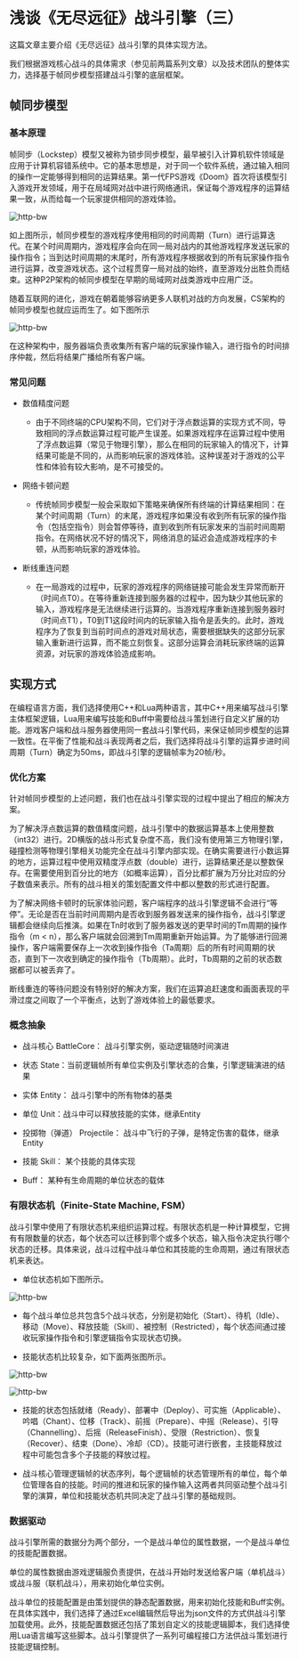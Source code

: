 # 浅谈《无尽远征》战斗引擎（三）

这篇文章主要介绍《无尽远征》战斗引擎的具体实现方法。

我们根据游戏核心战斗的具体需求（参见前两篇系列文章）以及技术团队的整体实力，选择基于帧同步模型搭建战斗引擎的底层框架。

## 帧同步模型

### 基本原理

帧同步（Lockstep）模型又被称为锁步同步模型，最早被引入计算机软件领域是应用于计算机容错系统中。它的基本思想是，对于同一个软件系统，通过输入相同的操作一定能够得到相同的运算结果。第一代FPS游戏《Doom》首次将该模型引入游戏开发领域，用于在局域网对战中进行网络通讯，保证每个游戏程序的运算结果一致，从而给每一个玩家提供相同的游戏体验。

![http-bw](./battle-engine-2.png)

如上图所示，帧同步模型的游戏程序使用相同的时间周期（Turn）进行运算迭代。在某个时间周期内，游戏程序会向在同一局对战内的其他游戏程序发送玩家的操作指令；当到达时间周期的末尾时，所有游戏程序根据收到的所有玩家操作指令进行运算，改变游戏状态。这个过程贯穿一局对战的始终，直至游戏分出胜负而结束。这种P2P架构的帧同步模型在早期的局域网对战类游戏中应用广泛。

随着互联网的进化，游戏在朝着能够容纳更多人联机对战的方向发展，CS架构的帧同步模型也就应运而生了。如下图所示

![http-bw](./battle-engine-3.png)

在这种架构中，服务器端负责收集所有客户端的玩家操作输入，进行指令的时间排序仲裁，然后将结果广播给所有客户端。

### 常见问题

* 数值精度问题

  * 由于不同终端的CPU架构不同，它们对于浮点数运算的实现方式不同，导致相同的浮点数运算过程可能产生误差。如果游戏程序在运算过程中使用了浮点数运算（常见于物理引擎），那么在相同的玩家输入的情况下，计算结果可能是不同的，从而影响玩家的游戏体验。这种误差对于游戏的公平性和体验有较大影响，是不可接受的。

* 网络卡顿问题

  * 传统帧同步模型一般会采取如下策略来确保所有终端的计算结果相同：在某个时间周期（Turn）的末尾，游戏程序如果没有收到所有玩家的操作指令（包括空指令）则会暂停等待，直到收到所有玩家发来的当前时间周期指令。在网络状况不好的情况下，网络消息的延迟会造成游戏程序的卡顿，从而影响玩家的游戏体验。

* 断线重连问题

  * 在一局游戏的过程中，玩家的游戏程序的网络链接可能会发生异常而断开（时间点T0）。在等待重新连接到服务器的过程中，因为缺少其他玩家的输入，游戏程序是无法继续进行运算的。当游戏程序重新连接到服务器时（时间点T1），T0到T1这段时间内的玩家输入指令是丢失的。此时，游戏程序为了恢复到当前时间点的游戏对局状态，需要根据缺失的这部分玩家输入重新进行运算，而不能立刻恢复。这部分运算会消耗玩家终端的运算资源，对玩家的游戏体验造成影响。

## 实现方式

在编程语言方面，我们选择使用C++和Lua两种语言，其中C++用来编写战斗引擎主体框架逻辑，Lua用来编写技能和Buff中需要给战斗策划进行自定义扩展的功能。游戏客户端和战斗服务器使用同一套战斗引擎代码，来保证帧同步模型的运算一致性。在平衡了性能和战斗表现两者之后，我们选择将战斗引擎的运算步进时间周期（Turn）确定为50ms，即战斗引擎的逻辑帧率为20帧/秒。

### 优化方案

针对帧同步模型的上述问题，我们也在战斗引擎实现的过程中提出了相应的解决方案。

为了解决浮点数运算的数值精度问题，战斗引擎中的数据运算基本上使用整数（int32）进行。2D横版的战斗形式复杂度不高，我们没有使用第三方物理引擎，碰撞检测等物理引擎相关功能完全在战斗引擎内部实现。在确实需要进行小数运算的地方，运算过程中使用双精度浮点数（double）进行，运算结果还是以整数保存。在需要使用到百分比的地方（如概率运算），百分比都扩展为万分比对应的分子数值来表示。所有的战斗相关的策划配置文件中都以整数的形式进行配置。

为了解决网络卡顿时的玩家体验问题，客户端程序的战斗引擎逻辑不会进行“等停”。无论是否在当前时间周期内是否收到服务器发送来的操作指令，战斗引擎逻辑都会继续向后推演。如果在Tn时收到了服务器发送的更早时间的Tm周期的操作指令（m < n），那么客户端就会回溯到Tm周期重新开始运算。为了能够进行回溯操作，客户端需要保存上一次收到操作指令（Ta周期）后的所有时间周期的状态，直到下一次收到确定的操作指令（Tb周期）。此时，Tb周期的之前的状态数据都可以被丢弃了。

断线重连的等待问题没有特别好的解决方案，我们在运算追赶速度和画面表现的平滑过度之间取了一个平衡点，达到了游戏体验上的最低要求。

### 概念抽象

* 战斗核心 BattleCore： 战斗引擎实例，驱动逻辑随时间演进

* 状态 State：当前逻辑帧所有单位实例及引擎状态的合集，引擎逻辑演进的结果

* 实体 Entity： 战斗引擎中的所有物体的基类

* 单位 Unit：战斗中可以释放技能的实体，继承Entity

* 投掷物（弹道） Projectile： 战斗中飞行的子弹，是特定伤害的载体，继承Entity

* 技能 Skill： 某个技能的具体实现

* Buff： 某种有生命周期的单位状态的载体

### 有限状态机（Finite-State Machine, FSM）

战斗引擎中使用了有限状态机来组织运算过程。有限状态机是一种计算模型，它拥有有限数量的状态，每个状态可以迁移到零个或多个状态，输入指令决定执行哪个状态的迁移。具体来说，战斗过程中战斗单位和其技能的生命周期，通过有限状态机来表达。

* 单位状态机如下图所示。

![http-bw](./battle-engine-fsm-1.png)

* 每个战斗单位总共包含5个战斗状态，分别是初始化（Start）、待机（Idle）、移动（Move）、释放技能（Skill）、被控制（Restricted），每个状态间通过接收玩家操作指令和引擎逻辑指令实现状态切换。

* 技能状态机比较复杂，如下面两张图所示。

![http-bw](./battle-engine-fsm-2.png)

![http-bw](./battle-engine-fsm-3.png)

* 技能的状态包括就绪（Ready）、部署中（Deploy）、可实施（Applicable）、吟唱（Chant）、位移（Track）、前摇（Prepare）、中摇（Release）、引导（Channelling）、后摇（ReleaseFinish）、受限（Restriction）、恢复（Recover）、结束（Done）、冷却（CD）。技能可进行嵌套，主技能释放过程中可能包含多个子技能的释放过程。

* 战斗核心管理逻辑帧的状态序列，每个逻辑帧的状态管理所有的单位，每个单位管理各自的技能。时间的推进和玩家的操作输入这两者共同驱动整个战斗引擎的演算，单位和技能状态机共同决定了战斗引擎的基础规则。

### 数据驱动

战斗引擎所需的数据分为两个部分，一个是战斗单位的属性数据，一个是战斗单位的技能配置数据。

单位的属性数据由游戏逻辑服负责提供，在战斗开始时发送给客户端（单机战斗）或战斗服（联机战斗），用来初始化单位实例。

战斗单位的技能配置是由策划提供的静态配置数据，用来初始化技能和Buff实例。在具体实践中，我们选择了通过Excel编辑然后导出为json文件的方式供战斗引擎加载使用。此外，技能配置数据还包括了策划自定义的技能逻辑脚本，我们选择使用Lua语言编写这些脚本。战斗引擎提供了一系列可编程接口方法供战斗策划进行技能逻辑控制。

